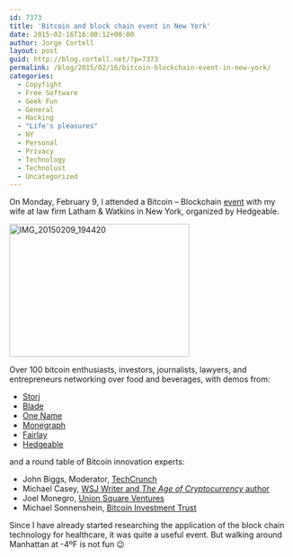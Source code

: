 ```yaml
---
id: 7373
title: 'Bitcoin and block chain event in New York'
date: 2015-02-16T16:00:12+00:00
author: Jorge Cortell
layout: post
guid: http://blog.cortell.net/?p=7373
permalink: /blog/2015/02/16/bitcoin-blockchain-event-in-new-york/
categories:
  - Copyfight
  - Free Software
  - Geek Fun
  - General
  - Hacking
  - "Life's pleasures"
  - NY
  - Personal
  - Privacy
  - Technology
  - Technolust
  - Uncategorized
---
```

On Monday, February 9, I attended a Bitcoin – Blockchain <a title="https://www.hedgeable.com/event/bitcoin-no-boundaries-innovation" href="https://www.hedgeable.com/event/bitcoin-no-boundaries-innovation" target="_blank">event</a> with my wife at law firm Latham & Watkins in New York, organized by Hedgeable.

[<img class=" aligncenter" src="https://farm8.staticflickr.com/7408/15865634254_f56f088256_n.jpg" alt="IMG_20150209_194420" width="320" height="237" />](https://www.flickr.com/photos/jcortell/15865634254 "IMG_20150209_194420 by Jorge Cortell, on Flickr")

Over 100 bitcoin enthusiasts, investors, journalists, lawyers, and entrepreneurs networking over food and beverages, with demos from:

<div>
  <ul>
    <li>
      <a href="http://www.storj.io/" target="_blank">Storj</a>
    </li>
    <li>
      <a href="http://www.bladefinancial.com/" target="_blank">Blade</a>
    </li>
    <li>
      <a href="http://www.onename.com/" target="_blank">One Name</a>
    </li>
    <li>
      <a href="http://www.monegraph.com/" target="_blank">Monegraph</a>
    </li>
    <li>
      <a href="http://www.fairlay.com/" target="_blank">Fairlay</a>
    </li>
    <li>
      <a href="http://www.hedgeable.com/">Hedgeable</a>
    </li>
  </ul>
</div>

and a round table of Bitcoin innovation experts:

<div>
  <ul>
    <li>
      John Biggs, Moderator, <a href="http://www.techcrunch.com/" target="_blank">TechCrunch</a>
    </li>
    <li>
      Michael Casey, <a href="http://theageofcryptocurrency.com/" target="_blank">WSJ Writer and <em>The Age of Cryptocurrency</em> author</a>
    </li>
    <li>
      Joel Monegro, <a href="http://www.usv.com/" target="_blank">Union Square Ventures</a>
    </li>
    <li>
      Michael Sonnenshein, <a href="http://www.bitcointrust.co/" target="_blank">Bitcoin Investment Trust</a>
    </li>
  </ul>
</div>

Since I have already started researching the application of the block chain technology for healthcare, it was quite a useful event. But walking around Manhattan at -4ºF is not fun 😉
